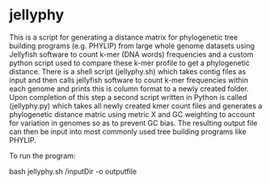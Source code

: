 # jellyphy
This is a script for generating a distance matrix for phylogenetic tree building programs (e.g. PHYLIP) from large whole genome datasets using Jellyfish software to count k-mer (DNA words) frequencies and a custom python script used to compare these k-mer profile to get a phylogenetic distance. 
There is a shell script (jellyphy.sh) which takes contig files as input and then calls jellyfish software to count k-mer frequencies within each genome and prints this is column format to a newly created folder. Upon completion of this step a second script written in Python is called (jellyphy.py) which takes all newly created kmer count files and generates a phylogenetic distance matric using metric X and GC weighting to account for variation in genomes so as to prevent GC bias. The resulting output file can then be input into most commonly used tree building programs like PHYLIP. 

To run the program:

bash jellyphy.sh /inputDir -o outputfile
